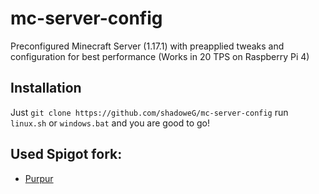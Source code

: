 # mc-server-config 
Preconfigured Minecraft Server (1.17.1) with preapplied tweaks and configuration for best performance (Works in 20 TPS on Raspberry Pi 4)

## Installation
Just `git clone https://github.com/shadoweG/mc-server-config` run `linux.sh` or `windows.bat` and you are good to go!

## Used Spigot fork:

- [Purpur](https://github.com/pl3xgaming/Purpur)


